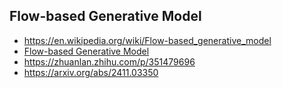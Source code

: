 ## Flow-based Generative Model
- https://en.wikipedia.org/wiki/Flow-based_generative_model
- [Flow-based Generative Model](https://www.youtube.com/watch?v=uXY18nzdSsM&t=2983s)
- https://zhuanlan.zhihu.com/p/351479696
- https://arxiv.org/abs/2411.03350
